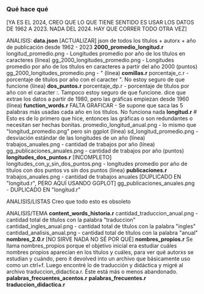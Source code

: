 ### Qué hace qué ###

[YA ES EL 2024, CREO QUE LO QUE TIENE SENTIDO ES USAR LOS DATOS DE 1962 A 2023. NADA DEL 2024. HAY QUE CORRER TODO OTRA VEZ]

ANALISIS:
    **data.json** [ACTUALIZAR]
        json de todos los títulos + autorx + año de publicación desde 1962 - 2023
    **2000_promedio_longitud.r**
        longitud_promedio.png                   - Longitudes promedio por año de los títulos en caracteres (línea)
        gg_2000_longitudes_promedio.png         - Longitudes promedio por año de los títulos en caracteres a partir del año 2000 (puntos)
        gg_2000_longitudes_promedio.png         - " (línea)
    **comillas.r**
        porcentaje_c.r                          - porcentaje de títulos por año con el caracter ". No estoy seguro de que funcione (línea)
    **dos_puntos.r**
        porcentaje_dp.r                         - porcentaje de títulos por año con el caracter :. Tampoco estoy seguro de que funcione. dice que extrae
                                                  los datos a partir de 1980, pero las gráficas empiezan desde 1960 (línea)
    **function_words.r**
        FALTA GRAFICAR                          - Se supone que saca las 5 palabras más usadas cada año en los títulos. No funciona nada
    **longitud.r**  # Esto es de lo primero que hice, entonces las gráficas o son redundantes o necesitan ser hechas bonitas.
        promedio_longitud_anual.png             - lo mismo que "longitud_promedio.png" pero sin ggplot (línea)
        sd_longitud_promedio.png                - desviación estándar de las longitudes de un año (línea)
        trabajos_anuales.png                    - cantidad de trabajos por año (línea)
        gg_publicaciones_anuales.png            - cantidad de trabajos por año (puntos)
    **longitudes_dos_puntos.r** [INCOMPLETO]
        longitudes_con_y_sin_dos_puntos.png     - longitudes promedio por año de títulos con dos puntos vs sin dos puntos (línea)
    **publicaciones.r**
        trabajos_anuales.png                    - cantidad de trabajos anuales [DUPLICADO EN "longitud.r", PERO AQUÍ USANDO GGPLOT]
        gg_publicaciones_anuales.png            - DUPLICADO EN "longitud.r"

ANALISIS/LISTAS
    Creo que todo esto es obsoleto

ANALISIS/TEMA
    **content_words_historia.r**
        cantidad_traduccion_anual.png           - cantidad total de títulos con la palabra "traduccion"
        cantidad_ingles_anual.png               - cantidad total de títulos con la palabra "ingles"
        cantidad_analisis_anual.png             - cantidad total de títulos con la palabra "anual"
    **nombres_2.0.r**
        [NO SIRVE NADA NO SÉ POR QUÉ]
    **nombres_propios.r**
        Se llama nombres_propios porque el objetivo inicial era estudiar cuáles nombres propios aparecían en los títulos y cuáles, para ver
        qué autorxs se estudian y cuándo, pero it devolved into un archivo que básicamente uso como un ctrl+f. Luego encontré lo de traducción
        y didáctica y migré al archivo traduccion_didactica.r. Éste está más o menos abandonado.
    **palabras_frecuentes_acentos.r**
    **palabras_frecuentes.r**
    **traduccion_didactica.r**